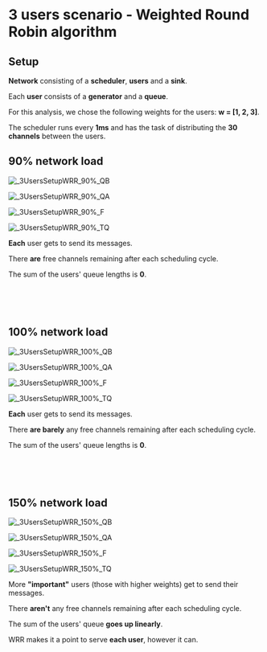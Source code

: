 # 3 users scenario - Weighted Round Robin algorithm

## Setup

**Network** consisting of a **scheduler**, **users** and a **sink**.

Each **user** consists of a **generator** and a **queue**.
  
For this analysis, we chose the following weights for the users: **w = [1, 2, 3]**.

The scheduler runs every **1ms** and has the task of distributing the **30 channels** between the users. 

## 90% network load

![_3UsersSetupWRR_90%_QB](./Network%20load%2090%25/_3UsersSetupWRR_90%25_QB.svg)

![_3UsersSetupWRR_90%_QA](./Network%20load%2090%25/_3UsersSetupWRR_90%25_QA.svg)

![_3UsersSetupWRR_90%_F](./Network%20load%2090%25/_3UsersSetupWRR_90%25_F.svg)

![_3UsersSetupWRR_90%_TQ](./Network%20load%2090%25/_3UsersSetupWRR_90%25_TQ.svg)

**Each** user gets to send its messages. 

There **are** free channels remaining after each scheduling cycle. 

The sum of the users' queue lengths is **0**.

<br/>
<br/>
<br/>

## 100% network load

![_3UsersSetupWRR_100%_QB](./Network%20load%20100%25/_3UsersSetupWRR_100%25_QB.svg)

![_3UsersSetupWRR_100%_QA](./Network%20load%20100%25/_3UsersSetupWRR_100%25_QA.svg)

![_3UsersSetupWRR_100%_F](./Network%20load%20100%25/_3UsersSetupWRR_100%25_F.svg)

![_3UsersSetupWRR_100%_TQ](./Network%20load%20100%25/_3UsersSetupWRR_100%25_TQ.svg)

**Each** user gets to send its messages. 

There **are barely** any free channels remaining after each scheduling cycle. 

The sum of the users' queue lengths is **0**.

<br/>
<br/>
<br/>

## 150% network load

![_3UsersSetupWRR_150%_QB](./Network%20load%20150%25/_3UsersSetupWRR_150%25_QB.svg)

![_3UsersSetupWRR_150%_QA](./Network%20load%20150%25/_3UsersSetupWRR_150%25_QA.svg)

![_3UsersSetupWRR_150%_F](./Network%20load%20150%25/_3UsersSetupWRR_150%25_F.svg)

![_3UsersSetupWRR_150%_TQ](./Network%20load%20150%25/_3UsersSetupWRR_150%25_TQ.svg)

More **"important"** users (those with higher weights) get to send their messages. 

There **aren't** any free channels remaining after each scheduling cycle. 

The sum of the users' queue **goes up linearly**.

WRR makes it a point to serve **each user**, however it can.

<br/>
<br/>
<br/>
